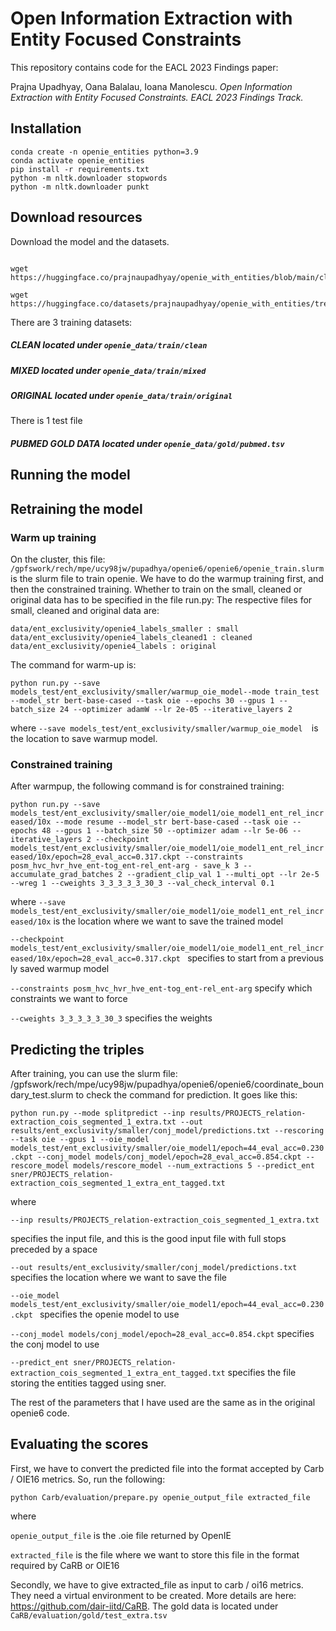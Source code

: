 # Open Information Extraction with Entity Focused Constraints

This repository contains code for the EACL 2023 Findings paper:

Prajna Upadhyay, Oana Balalau, Ioana Manolescu. _Open Information Extraction with Entity Focused Constraints. EACL 2023 Findings Track._

## Installation
```
conda create -n openie_entities python=3.9
conda activate openie_entities
pip install -r requirements.txt
python -m nltk.downloader stopwords
python -m nltk.downloader punkt
```

## Download resources

Download the model and the datasets.

```

wget https://huggingface.co/prajnaupadhyay/openie_with_entities/blob/main/clean_seed_777.ckpt

wget https://huggingface.co/datasets/prajnaupadhyay/openie_with_entities/tree/main/openie_data

```
There are 3 training datasets:

##### CLEAN located under `openie_data/train/clean`
##### MIXED located under `openie_data/train/mixed`
##### ORIGINAL located under `openie_data/train/original`

There is 1 test file

##### PUBMED GOLD DATA located under `openie_data/gold/pubmed.tsv`



## Running the model

## Retraining the model

### Warm up training

On the cluster, this file: `/gpfswork/rech/mpe/ucy98jw/pupadhya/openie6/openie6/openie_train.slurm`  is the slurm file to train openie. We have to do the warmup training first, and then the constrained training. Whether to train on the small, cleaned or original data has to be specified in the file run.py: The respective files for small, cleaned and original data are:

```
data/ent_exclusivity/openie4_labels_smaller : small
data/ent_exclusivity/openie4_labels_cleaned1 : cleaned
data/ent_exclusivity/openie4_labels : original
```
The command for warm-up is:

`python run.py --save models_test/ent_exclusivity/smaller/warmup_oie_model--mode train_test --model_str bert-base-cased --task oie --epochs 30 --gpus 1 --batch_size 24 --optimizer adamW --lr 2e-05 --iterative_layers 2`

where
`--save models_test/ent_exclusivity/smaller/warmup_oie_model  `is the location to save warmup model. 

### Constrained training

After warmpup, the following command is for constrained training:

`python run.py --save models_test/ent_exclusivity/smaller/oie_model1/oie_model1_ent_rel_increased/10x --mode resume --model_str bert-base-cased --task oie --epochs 48 --gpus 1 --batch_size 50 --optimizer adam --lr 5e-06 --iterative_layers 2 --checkpoint models_test/ent_exclusivity/smaller/oie_model1/oie_model1_ent_rel_increased/10x/epoch=28_eval_acc=0.317.ckpt --constraints posm_hvc_hvr_hve_ent-tog_ent-rel_ent-arg - save_k 3 --accumulate_grad_batches 2 --gradient_clip_val 1 --multi_opt --lr 2e-5 --wreg 1 --cweights 3_3_3_3_3_30_3 --val_check_interval 0.1 `

 where
`--save models_test/ent_exclusivity/smaller/oie_model1/oie_model1_ent_rel_increased/10x`   is the location where we want to save the trained model

`--checkpoint models_test/ent_exclusivity/smaller/oie_model1/oie_model1_ent_rel_increased/10x/epoch=28_eval_acc=0.317.ckpt ` specifies to start from a previous ly saved warmup model

`--constraints posm_hvc_hvr_hve_ent-tog_ent-rel_ent-arg`  specify which constraints we want to force

`--cweights 3_3_3_3_3_30_3`  specifies the weights

## Predicting the triples

After training, you can use the slurm file: /gpfswork/rech/mpe/ucy98jw/pupadhya/openie6/openie6/coordinate_boundary_test.slurm  to check the command for prediction. It goes like this:

`python run.py --mode splitpredict --inp results/PROJECTS_relation-extraction_cois_segmented_1_extra.txt --out results/ent_exclusivity/smaller/conj_model/predictions.txt --rescoring --task oie --gpus 1 --oie_model models_test/ent_exclusivity/smaller/oie_model1/epoch=44_eval_acc=0.230.ckpt --conj_model models/conj_model/epoch=28_eval_acc=0.854.ckpt --rescore_model models/rescore_model --num_extractions 5 --predict_ent sner/PROJECTS_relation-extraction_cois_segmented_1_extra_ent_tagged.txt`

where

` --inp results/PROJECTS_relation-extraction_cois_segmented_1_extra.txt  `

specifies the input file, and this is the good input file with full stops preceded by a space

`--out results/ent_exclusivity/smaller/conj_model/predictions.txt `  specifies the location where we want to save the file

`--oie_model models_test/ent_exclusivity/smaller/oie_model1/epoch=44_eval_acc=0.230.ckpt `  specifies the openie model to use

`--conj_model models/conj_model/epoch=28_eval_acc=0.854.ckpt`   specifies the conj model to use

`--predict_ent sner/PROJECTS_relation-extraction_cois_segmented_1_extra_ent_tagged.txt`  specifies the file storing the entities tagged using sner. 

The rest of the parameters that I have used are the same as in the original openie6 code.

## Evaluating the scores

First, we have to convert the predicted file into the format accepted by Carb / OIE16 metrics. So, run the following:


`python Carb/evaluation/prepare.py openie_output_file extracted_file `


where

`openie_output_file` is the .oie file returned by OpenIE

`extracted_file` is the file where we want to store this file in the format required by CaRB or OIE16

Secondly, we have to give extracted_file as input to carb / oi16 metrics. They need a virtual environment to be created. More details are here: https://github.com/dair-iitd/CaRB. 
The gold data is located under `CaRB/evaluation/gold/test_extra.tsv`

